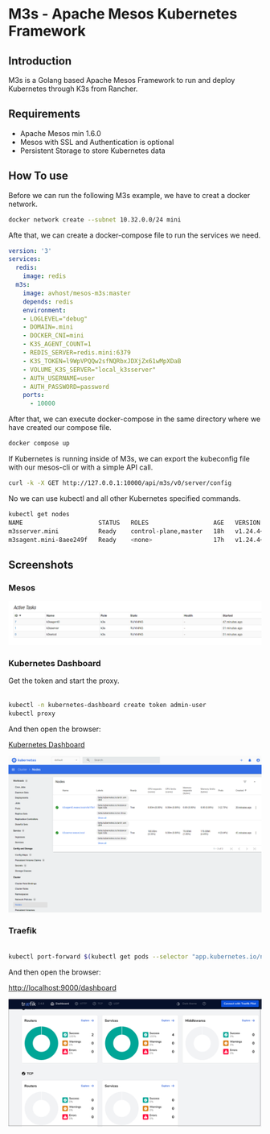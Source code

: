 # M3s - Apache Mesos Kubernetes Framework

## Introduction

M3s is a Golang based Apache Mesos Framework to run and deploy Kubernetes through K3s from Rancher.

## Requirements


- Apache Mesos min 1.6.0
- Mesos with SSL and Authentication is optional
- Persistent Storage to store Kubernetes data

## How To use

Before we can run the following M3s example, we have to creat a docker network.

```bash
docker network create --subnet 10.32.0.0/24 mini
```

Afte that, we can create a docker-compose file to run the services we need.

```yaml
version: '3'
services:
  redis:
    image: redis
  m3s:
    image: avhost/mesos-m3s:master
    depends: redis
    environment:
    - LOGLEVEL="debug"
    - DOMAIN=.mini
    - DOCKER_CNI=mini
    - K3S_AGENT_COUNT=1
    - REDIS_SERVER=redis.mini:6379
    - K3S_TOKEN=l9WpVPQQw2sfNQRbxJDXjZx61wMpXDaB
    - VOLUME_K3S_SERVER="local_k3sserver"
    - AUTH_USERNAME=user
    - AUTH_PASSWORD=password
    ports:
      - 10000
```

After that, we can execute docker-compose in the same directory where we have created our compose file.

```bash
docker compose up
```

If Kubernetes is running inside of M3s, we can export the kubeconfig file with our mesos-cli or with a simple
API call.

```bash
curl -k -X GET http://127.0.0.1:10000/api/m3s/v0/server/config
```

No we can use kubectl and all other Kubernetes specified commands.

```bash
kubectl get nodes
NAME                     STATUS   ROLES                  AGE   VERSION
m3sserver.mini           Ready    control-plane,master   18h   v1.24.4+k3s1
m3sagent.mini-8aee249f   Ready    <none>                 17h   v1.24.4+k3s1
```

## Screenshots

### Mesos

![Mesos](vx_images/Mesos.png)


### Kubernetes Dashboard

Get the token and start the proxy.

```bash

kubectl -n kubernetes-dashboard create token admin-user
kubectl proxy

```

And then open the browser:

[Kubernetes Dashboard](http://localhost:8001/api/v1/namespaces/kubernetes-dashboard/services/https:kubernetes-dashboard:/proxy/)

![Kubernetes](vx_images/Kubernetes.png)


### Traefik

```bash

kubectl port-forward $(kubectl get pods --selector "app.kubernetes.io/name=traefik" --output=name -n kube-system) -n kube-system 9000:9000

```

And then open the browser:

[http://localhost:9000/dashboard](http://localhost:9000/dashboard)

![Traefik](vx_images/Traefik.png)
